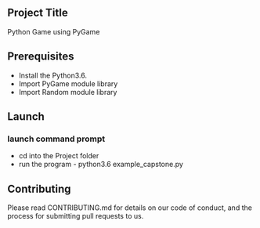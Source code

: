 ## Project Title
Python Game using PyGame 

Prerequisites
--------------
* Install the Python3.6.
* Import PyGame module library
* Import Random module library

## Launch
### launch command prompt 
 - cd into the Project folder
 - run the program - python3.6 example_capstone.py

Contributing
-------------
Please read CONTRIBUTING.md for details on our code of conduct, and the process for submitting pull requests to us.


 

